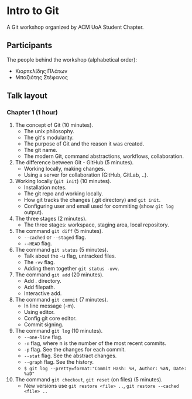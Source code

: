 # Intro to Git

A Git workshop organized by ACM UoA Student Chapter.


## Participants

The people behind the workshop (alphabetical order):
* Κιορπελίδης Πλάτων
* Μπαζιότης Στέφανος


## Talk layout

### Chapter 1 (1 hour)

1. The concept of Git (10 minutes).
	* The unix philosophy.
	* The git's modularity.
	* The purpose of Git and the reason it was created.
	* The git name.
	* The modern Git, command abstractions, workflows, collaboration.
2. The difference between Git - GitHub (5 minutes).
	* Working locally, making changes.
	* Using a server for collaboration (GitHub, GitLab, ..).
3. Working locally (`git init`) (10 minutes).
	* Installation notes.
	* The git repo and working locally.
	* How git tracks the changes (.git directory) and `git init`.
	* Configuring user and email used for commiting (show `git log` output).
4. The three stages (2 minutes).
	* The three stages: workspace, staging area, local repository.
5. The command `git diff` (5 minutes).
	* `--cached` or `--staged` flag.
	* `--HEAD` flag.
5. The command `git status` (5 minutes).
	* Talk about the -u flag, untracked files.
	* The `-vv` flag.
	* Adding them together `git status -uvv`.
6. The command `git add` (20 minutes).
	* Add . directory.
	* Add filepath.
	* Interactive add.
7. The command `git commit` (7 minutes).
	* In line message (-m).
	* Using editor.
	* Config git core editor.
	* Commit signing.
8. The command `git log` (10 minutes).
	* `--one-line` flag.
	* `-n` flag, where n is the number of the most recent commits.
	* `-p` flag. See the changes for each commit.
	* `--stat` flag. See the abstract changes.
	* `--graph` flag. See the history.
	* `$ git log --pretty=format:"Commit Hash: %H, Author: %aN, Date: %aD"`
9. The command `git checkout`, `git reset` (on files) (5 minutes).
	* New versions use `git restore <file> ..`, `git restore --cached <file> ..`
